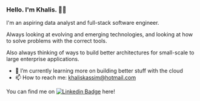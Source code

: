 ### Hello. I'm Khalis. 🙋‍♂️

I'm an aspiring data analyst and full-stack software engineer.

Always looking at evolving and emerging technologies, and looking at how to solve problems with the correct tools.

Also always thinking of ways to build better architectures for small-scale to large enterprise applications.

- 🌱 I’m currently learning more on building better stuff with the cloud
- 📫 How to reach me: khaliskassim@hotmail.com

You can find me on [![Linkedin Badge](https://img.shields.io/badge/-LinkedIn-0e76a8?style=flat-square&logo=Linkedin&logoColor=white)](https://www.linkedin.com/in/khaliskassim/) here!
<!--
**kkhalis/kkhalis** is a ✨ _special_ ✨ repository because its `README.md` (this file) appears on your GitHub profile.

Here are some ideas to get you started:

- 🔭 I’m currently working on ...
- 🌱 I’m currently learning ...
- 👯 I’m looking to collaborate on ...
- 🤔 I’m looking for help with ...
- 💬 Ask me about ...
- 📫 How to reach me: ...
- 😄 Pronouns: ...
- ⚡ Fun fact: ...
-->
